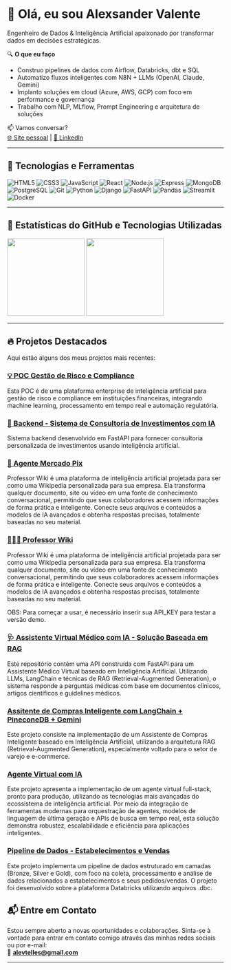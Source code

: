# 👋 Olá, eu sou Alexsander Valente

Engenheiro de Dados & Inteligência Artificial apaixonado por transformar dados em decisões estratégicas.

🔍 **O que eu faço**  
- Construo pipelines de dados com Airflow, Databricks, dbt e SQL  
- Automatizo fluxos inteligentes com N8N + LLMs (OpenAI, Claude, Gemini)  
- Implanto soluções em cloud (Azure, AWS, GCP) com foco em performance e governança  
- Trabalho com NLP, MLflow, Prompt Engineering e arquitetura de soluções

📫 Vamos conversar?  
[🌐 Site pessoal](https://alexsander.app.br) | [🔗 LinkedIn](https://www.linkedin.com/in/alexsander-valente/)  

---

## 🚀 Tecnologias e Ferramentas

![HTML5](https://img.shields.io/badge/-HTML5-333?style=flat&logo=html5)
![CSS3](https://img.shields.io/badge/-CSS3-333?style=flat&logo=css3)
![JavaScript](https://img.shields.io/badge/-JavaScript-333?style=flat&logo=javascript)
![React](https://img.shields.io/badge/-React-333?style=flat&logo=react)
![Node.js](https://img.shields.io/badge/-Node.js-333?style=flat&logo=node.js)
![Express](https://img.shields.io/badge/-Express-333?style=flat&logo=express)
![MongoDB](https://img.shields.io/badge/-MongoDB-333?style=flat&logo=mongodb)
![PostgreSQL](https://img.shields.io/badge/-PostgreSQL-333?style=flat&logo=postgresql)
![Git](https://img.shields.io/badge/-Git-333?style=flat&logo=git)
![Python](https://img.shields.io/badge/-Python-333?style=flat&logo=python)
![Django](https://img.shields.io/badge/-Django-333?style=flat&logo=Django)
![FastAPI](https://img.shields.io/badge/-FastAPI-333?style=flat&logo=FastAPI)
![Pandas](https://img.shields.io/badge/-Pandas-333?style=flat&logo=Pandas)
![Streamlit](https://img.shields.io/badge/-Streamlit-333?style=flat&logo=Pandas)
![Docker](https://img.shields.io/badge/-Docker-333?style=flat&logo=docker)

---

## 🌟 Estatísticas do GitHub e Tecnologias Utilizadas

<div align="left">

   <img height="180em" src="https://github-readme-stats.vercel.app/api?username=alevtelles&show_icons=true&theme=github_dark&include_all_commits=true&count_private=true"/>


  <img height="180em" src="https://github-readme-stats.vercel.app/api/top-langs/?username=alevtelles&layout=compact&langs_count=8&theme=github_dark&custom_title=Tecnologias"/>
</div>

---

## 🔥 Projetos Destacados

Aqui estão alguns dos meus projetos mais recentes:

### [💡 POC Gestão de Risco e Compliance](https://github.com/alevtelles/intelligent-risk-engine)
Esta POC é de uma plataforma enterprise de inteligência artificial para gestão de risco e compliance em instituições financeiras, integrando machine learning, processamento em tempo real e automação regulatória.



### [🤖 Backend - Sistema de Consultoria de Investimentos com IA](https://github.com/alevtelles/consultoria-investimentos-com-ia)
Sistema backend desenvolvido em FastAPI para fornecer consultoria personalizada de investimentos usando inteligência artificial.

### [🏦 Agente Mercado Pix](https://github.com/alevtelles/agente-crewai-mercado-pix)
Professor Wiki é uma plataforma de inteligência artificial projetada para ser como uma Wikipedia personalizada para sua empresa. Ela transforma qualquer documento, site ou vídeo em uma fonte de conhecimento conversacional, permitindo que seus colaboradores acessem informações de forma prática e inteligente. Conecte seus arquivos e conteúdos a modelos de IA avançados e obtenha respostas precisas, totalmente baseadas no seu material.

### [👨🏽‍🏫 Professor Wiki](https://web-production-2d568.up.railway.app/)
Professor Wiki é uma plataforma de inteligência artificial projetada para ser como uma Wikipedia personalizada para sua empresa. Ela transforma qualquer documento, site ou vídeo em uma fonte de conhecimento conversacional, permitindo que seus colaboradores acessem informações de forma prática e inteligente. Conecte seus arquivos e conteúdos a modelos de IA avançados e obtenha respostas precisas, totalmente baseadas no seu material.

OBS: Para começar a usar, é necessário inserir sua API_KEY para testar a versão demo.

### [🩺 Assistente Virtual Médico com IA - Solução Baseada em RAG](https://github.com/alevtelles/Assistente-Medico-IA)
Este repositório contém uma API construída com FastAPI para um Assistente Médico Virtual baseado em Inteligência Artificial. Utilizando LLMs, LangChain e técnicas de RAG (Retrieval-Augmented Generation), o sistema responde a perguntas médicas com base em documentos clínicos, artigos científicos e guidelines médicos.

### [Assitente de Compras Inteligente com LangChain + PineconeDB + Gemini](https://github.com/alevtelles/assisnte-de-compras-inteligente)
Este projeto consiste na implementação de um Assistente de Compras Inteligente baseado em Inteligência Artificial, utilizando a arquitetura RAG (Retrieval-Augmented Generation), especialmente voltado para o setor de varejo e e-commerce.

### [Agente Virtual com IA](https://github.com/alevtelles/Agente-virtual-com-IA)
Este projeto apresenta a implementação de um agente virtual full-stack, pronto para produção, utilizando as tecnologias mais avançadas do ecossistema de inteligência artificial. Por meio da integração de ferramentas modernas para orquestração de agentes, modelos de linguagem de última geração e APIs de busca em tempo real, esta solução demonstra robustez, escalabilidade e eficiência para aplicações inteligentes.

### [Pipeline de Dados - Estabelecimentos e Vendas](https://github.com/alevtelles/pipeline-estabelecimento-vendas)
Este projeto implementa um pipeline de dados estruturado em camadas (Bronze, Silver e Gold), com foco na coleta, processamento e análise de dados relacionados a estabelecimentos e seus pedidos/vendas. O projeto foi desenvolvido sobre a plataforma Databricks utilizando arquivos .dbc.


## 📬 Entre em Contato

Estou sempre aberto a novas oportunidades e colaborações. Sinta-se à vontade para entrar em contato comigo através das minhas redes sociais ou por e-mail:  
📩 **[alevtelles@gmail.com](mailto:alevtelles@gmail.com)**

---

